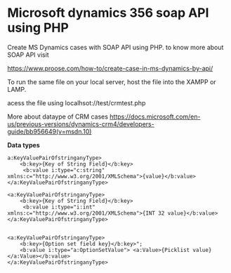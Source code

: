 # Microsoft dynamics 356 soap API using PHP
Create MS Dynamics cases with SOAP API using PHP. to know more about SOAP API visit 

https://www.proose.com/how-to/create-case-in-ms-dynamics-by-api/

To run the same file on your local server, host the file into the XAMPP or LAMP.

acess the file using localhsot://test/crmtest.php

More about dataype of CRM cases 
https://docs.microsoft.com/en-us/previous-versions/dynamics-crm4/developers-guide/bb956649(v=msdn.10)

**Data types**
```
a:KeyValuePairOfstringanyType>
    <b:key>{Key of String Field}</b:key>
     <b:value i:type="c:string" xmlns:c="http://www.w3.org/2001/XMLSchema">{value}</b:value>
</a:KeyValuePairOfstringanyType>
 
<a:KeyValuePairOfstringanyType>
    <b:key>{Key of String Field}</b:key>
     <b:value i:type="i:int" xmlns:c="http://www.w3.org/2001/XMLSchema">{INT 32 value}</b:value>
</a:KeyValuePairOfstringanyType>
 
 
<a:KeyValuePairOfstringanyType>
    <b:key>{Option set field key}</b:key>";
    <b:value i:type="a:OptionSetValue"> <a:Value>{Picklist value}</a:Value></b:value>
</a:KeyValuePairOfstringanyType>
```

